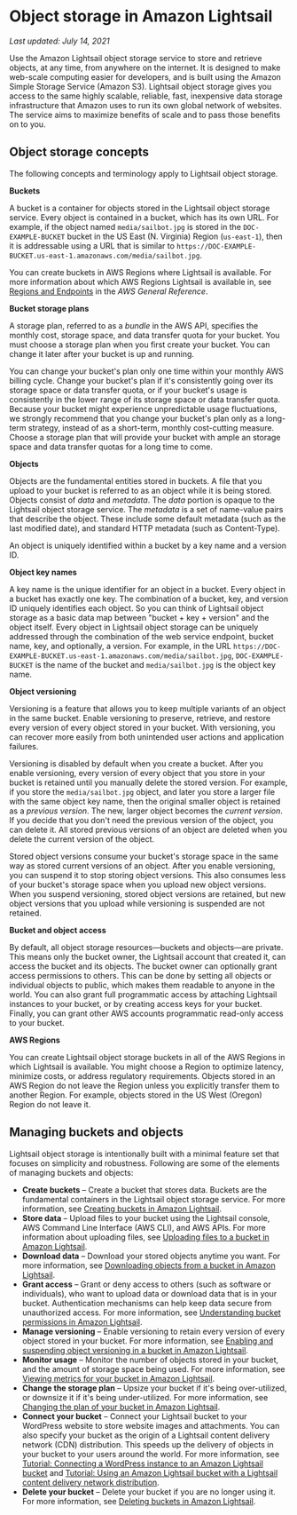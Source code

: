 # Object storage in Amazon Lightsail<a name="buckets-in-amazon-lightsail"></a>

 *Last updated: July 14, 2021* 

Use the Amazon Lightsail object storage service to store and retrieve objects, at any time, from anywhere on the internet\. It is designed to make web\-scale computing easier for developers, and is built using the Amazon Simple Storage Service \(Amazon S3\)\. Lightsail object storage gives you access to the same highly scalable, reliable, fast, inexpensive data storage infrastructure that Amazon uses to run its own global network of websites\. The service aims to maximize benefits of scale and to pass those benefits on to you\.

## Object storage concepts<a name="object-storage-concepts"></a>

The following concepts and terminology apply to Lightsail object storage\.

**Buckets**

A bucket is a container for objects stored in the Lightsail object storage service\. Every object is contained in a bucket, which has its own URL\. For example, if the object named `media/sailbot.jpg` is stored in the `DOC-EXAMPLE-BUCKET` bucket in the US East \(N\. Virginia\) Region \(`us-east-1`\), then it is addressable using a URL that is similar to `https://DOC-EXAMPLE-BUCKET.us-east-1.amazonaws.com/media/sailbot.jpg`\.

You can create buckets in AWS Regions where Lightsail is available\. For more information about which AWS Regions Lightsail is available in, see [Regions and Endpoints](https://docs.aws.amazon.com/general/latest/gr/lightsail.html) in the *AWS General Reference*\.

**Bucket storage plans**

A storage plan, referred to as a *bundle* in the AWS API, specifies the monthly cost, storage space, and data transfer quota for your bucket\. You must choose a storage plan when you first create your bucket\. You can change it later after your bucket is up and running\.

You can change your bucket's plan only one time within your monthly AWS billing cycle\. Change your bucket's plan if it's consistently going over its storage space or data transfer quota, or if your bucket's usage is consistently in the lower range of its storage space or data transfer quota\. Because your bucket might experience unpredictable usage fluctuations, we strongly recommend that you change your bucket's plan only as a long\-term strategy, instead of as a short\-term, monthly cost\-cutting measure\. Choose a storage plan that will provide your bucket with ample an storage space and data transfer quotas for a long time to come\. 

**Objects**

Objects are the fundamental entities stored in buckets\. A file that you upload to your bucket is referred to as an object while it is being stored\. Objects consist of *data* and *metadata*\. The *data* portion is opaque to the Lightsail object storage service\. The *metadata* is a set of name\-value pairs that describe the object\. These include some default metadata \(such as the last modified date\), and standard HTTP metadata \(such as Content\-Type\)\.

An object is uniquely identified within a bucket by a key name and a version ID\.

**Object key names**

A key name is the unique identifier for an object in a bucket\. Every object in a bucket has exactly one key\. The combination of a bucket, key, and version ID uniquely identifies each object\. So you can think of Lightsail object storage as a basic data map between "bucket \+ key \+ version" and the object itself\. Every object in Lightsail object storage can be uniquely addressed through the combination of the web service endpoint, bucket name, key, and optionally, a version\. For example, in the URL `https://DOC-EXAMPLE-BUCKET.us-east-1.amazonaws.com/media/sailbot.jpg`, `DOC-EXAMPLE-BUCKET` is the name of the bucket and `media/sailbot.jpg` is the object key name\. 

**Object versioning**

Versioning is a feature that allows you to keep multiple variants of an object in the same bucket\. Enable versioning to preserve, retrieve, and restore every version of every object stored in your bucket\. With versioning, you can recover more easily from both unintended user actions and application failures\.

Versioning is disabled by default when you create a bucket\. After you enable versioning, every version of every object that you store in your bucket is retained until you manually delete the stored version\. For example, if you store the `media/sailbot.jpg` object, and later you store a larger file with the same object key name, then the original smaller object is retained as a *previous version*\. The new, larger object becomes the *current version*\. If you decide that you don't need the previous version of the object, you can delete it\. All stored previous versions of an object are deleted when you delete the current version of the object\.

Stored object versions consume your bucket's storage space in the same way as stored current versions of an object\. After you enable versioning, you can suspend it to stop storing object versions\. This also consumes less of your bucket's storage space when you upload new object versions\. When you suspend versioning, stored object versions are retained, but new object versions that you upload while versioning is suspended are not retained\.

**Bucket and object access**

By default, all object storage resources—buckets and objects—are private\. This means only the bucket owner, the Lightsail account that created it, can access the bucket and its objects\. The bucket owner can optionally grant access permissions to others\. This can be done by setting all objects or individual objects to public, which makes them readable to anyone in the world\. You can also grant full programmatic access by attaching Lightsail instances to your bucket, or by creating access keys for your bucket\. Finally, you can grant other AWS accounts programmatic read\-only access to your bucket\.

**AWS Regions**

You can create Lightsail object storage buckets in all of the AWS Regions in which Lightsail is available\. You might choose a Region to optimize latency, minimize costs, or address regulatory requirements\. Objects stored in an AWS Region do not leave the Region unless you explicitly transfer them to another Region\. For example, objects stored in the US West \(Oregon\) Region do not leave it\. 

## Managing buckets and objects<a name="managing-buckets-and-objects"></a>

Lightsail object storage is intentionally built with a minimal feature set that focuses on simplicity and robustness\. Following are some of the elements of managing buckets and objects:
+ **Create buckets** – Create a bucket that stores data\. Buckets are the fundamental containers in the Lightsail object storage service\. For more information, see [Creating buckets in Amazon Lightsail](amazon-lightsail-creating-buckets.md)\.
+ **Store data** – Upload files to your bucket using the Lightsail console, AWS Command Line Interface \(AWS CLI\), and AWS APIs\. For more information about uploading files, see [Uploading files to a bucket in Amazon Lightsail](amazon-lightsail-uploading-files-to-a-bucket.md)\.
+ **Download data** – Download your stored objects anytime you want\. For more information, see [Downloading objects from a bucket in Amazon Lightsail](amazon-lightsail-downloading-bucket-objects.md)\.
+ **Grant access** – Grant or deny access to others \(such as software or individuals\), who want to upload data or download data that is in your bucket\. Authentication mechanisms can help keep data secure from unauthorized access\. For more information, see [Understanding bucket permissions in Amazon Lightsail](amazon-lightsail-understanding-bucket-permissions.md)\.
+ **Manage versioning** – Enable versioning to retain every version of every object stored in your bucket\. For more information, see [Enabling and suspending object versioning in a bucket in Amazon Lightsail](amazon-lightsail-managing-bucket-object-versioning.md)\.
+ **Monitor usage** – Monitor the number of objects stored in your bucket, and the amount of storage space being used\. For more information, see [Viewing metrics for your bucket in Amazon Lightsail](amazon-lightsail-viewing-bucket-metrics.md)\.
+ **Change the storage plan** – Upsize your bucket if it's being over\-utilized, or downsize it if it's being under\-utilized\. For more information, see [Changing the plan of your bucket in Amazon Lightsail](amazon-lightsail-changing-bucket-plans.md)\.
+ **Connect your bucket** – Connect your Lightsail bucket to your WordPress website to store website images and attachments\. You can also specify your bucket as the origin of a Lightsail content delivery network \(CDN\) distribution\. This speeds up the delivery of objects in your bucket to your users around the world\. For more information, see [Tutorial: Connecting a WordPress instance to an Amazon Lightsail bucket](amazon-lightsail-connecting-buckets-to-wordpress.md) and [Tutorial: Using an Amazon Lightsail bucket with a Lightsail content delivery network distribution](amazon-lightsail-using-distributions-with-buckets.md)\.
+ **Delete your bucket** – Delete your bucket if you are no longer using it\. For more information, see [Deleting buckets in Amazon Lightsail](amazon-lightsail-deleting-buckets.md)\.